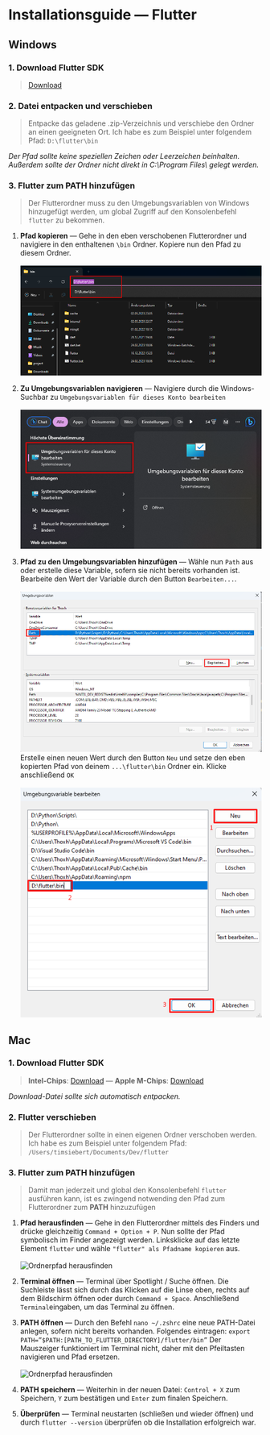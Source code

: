 # Installationsguide — Flutter
## Windows
### 1. Download Flutter SDK
> [Download](https://storage.googleapis.com/flutter_infra_release/releases/stable/windows/flutter_windows_3.16.2-stable.zip)

### 2. Datei entpacken und verschieben
> Entpacke das geladene .zip-Verzeichnis und verschiebe den Ordner an einen geeigneten Ort. Ich habe es zum Beispiel unter folgendem Pfad: `D:\flutter\bin`

*Der Pfad sollte keine speziellen Zeichen oder Leerzeichen beinhalten. Außerdem sollte der Ordner nicht direkt in C:\Program Files\ gelegt werden.*

### 3. Flutter zum PATH hinzufügen
> Der Flutterordner muss zu den Umgebungsvariablen von Windows hinzugefügt werden, um global Zugriff auf den Konsolenbefehl `flutter` zu bekommen. 

1. **Pfad kopieren** —
Gehe in den eben verschobenen Flutterordner und navigiere in den enthaltenen `\bin` Ordner. Kopiere nun den Pfad zu diesem Ordner.\
\
![Ordnerpfad herausfinden](images/introduction_3.png)

2. **Zu Umgebungsvariablen navigieren** —
Navigiere durch die Windows-Suchbar zu `Umgebungsvariablen für dieses Konto bearbeiten`\
\
![Ordnerpfad herausfinden](images/introduction_4.png)

3. **Pfad zu den Umgebungsvariablen hinzufügen** —
Wähle nun `Path` aus oder erstelle diese Variable, sofern sie nicht bereits vorhanden ist. Bearbeite den Wert der Variable durch den Button `Bearbeiten...`. \
\
![Ordnerpfad herausfinden](images/introduction_5.png)
Erstelle einen neuen Wert durch den Button `Neu` und setze den eben kopierten Pfad von deinem `...\flutter\bin` Ordner ein. Klicke anschließend `OK`\
\
![Ordnerpfad herausfinden](images/introduction_6.png)




## Mac
### 1. Download Flutter SDK
> **Intel-Chips**: [Download](https://storage.googleapis.com/flutter_infra_release/releases/stable/macos/flutter_macos_3.16.2-stable.zip) —
 **Apple M-Chips**: [Download](https://storage.googleapis.com/flutter_infra_release/releases/stable/macos/flutter_macos_arm64_3.16.2-stable.zip)

*Download-Datei sollte sich automatisch entpacken.*

### 2. Flutter verschieben

> Der Flutterordner sollte in einen eigenen Ordner verschoben werden. Ich habe es zum Beispiel unter folgendem Pfad: `/Users/timsiebert/Documents/Dev/flutter`

### 3. Flutter zum PATH hinzufügen

> Damit man jederzeit und global den Konsolenbefehl `flutter` ausführen kann, ist es zwingend notwending den Pfad zum Flutterordner zum **PATH** hinzuzufügen

1. **Pfad herausfinden** — 
Gehe in den Flutterordner mittels des Finders und drücke gleichzeitig `Command + Option + P`. Nun sollte der Pfad symbolisch im Finder angezeigt werden. Linksklicke auf das letzte Element `flutter` und wähle `"flutter" als Pfadname kopieren` aus.\
\
![Ordnerpfad herausfinden](images/introduction.png)


2. **Terminal öffnen** —
Terminal über Spotlight / Suche öffnen. Die Suchleiste lässt sich durch das Klicken auf die Linse oben, rechts auf dem Bildschirm öffnen oder durch `Command + Space`. Anschließend `Terminal`eingaben, um das Terminal zu öffnen.

3. **PATH öffnen** —
Durch den Befehl `nano ~/.zshrc` eine neue PATH-Datei anlegen, sofern nicht bereits vorhanden. Folgendes eintragen: `export PATH=”$PATH:[PATH_TO_FLUTTER_DIRECTORY]/flutter/bin”` Der Mauszeiger funktioniert im Terminal nicht, daher mit den Pfeiltasten navigieren und Pfad ersetzen.\
\
![Ordnerpfad herausfinden](images/introduction_2.png)

4. **PATH speichern** — 
Weiterhin in der neuen Datei: `Control + X` zum Speichern, `Y` zum bestätigen und `Enter` zum finalen Speichern.

5. **Überprüfen** — Terminal neustarten (schließen und wieder öffnen) und durch `flutter --version` überprüfen ob die Installation erfolgreich war.